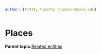 ```yaml
---
author: [tt434, timothy.thompson@yale.edu]
---
```


# Places

**Parent topic:**[Related entities](../tasks/related_entities.md)

